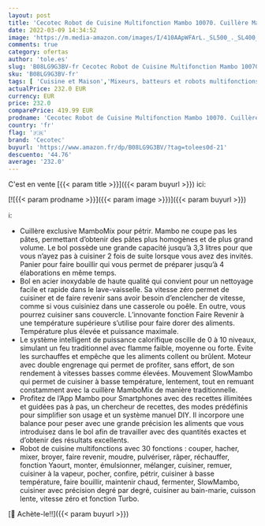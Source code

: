 ```yaml
---
layout: post
title: 'Cecotec Robot de Cuisine Multifonction Mambo 10070. Cuillère MamboMix exclusive  30 Fonctions  Bol en acier inoxydable de 3 3 L  Vitesse zéro  Panier pour bouillir sur 4 niveaux  Livre de recettes'
date: 2022-03-09 14:34:52
image: 'https://m.media-amazon.com/images/I/410AApWFArL._SL500_._SL400_.jpg'
comments: true
category: ofertas
author: 'tole.es'
slug: 'B08LG9G3BV-fr Cecotec Robot de Cuisine Multifonction Mambo 10070....'
sku: 'B08LG9G3BV-fr'
tags: [ 'Cuisine et Maison','Mixeurs, batteurs et robots multifonctions','Petit électroménager','Robots multifonctions','Robots ménagers','cecotec', ]
actualPrice: 232.0 EUR
currency: EUR
price: 232.0
comparePrice: 419.99 EUR
prodname: 'Cecotec Robot de Cuisine Multifonction Mambo 10070. Cuillère MamboMix exclusive  30 Fonctions  Bol en acier inoxydable de 3 3 L  Vitesse zéro  Panier pour bouillir sur 4 niveaux  Livre de recettes'
country: 'fr'
flag: '🇫🇷'
brand: 'Cecotec'
buyurl: 'https://www.amazon.fr/dp/B08LG9G3BV/?tag=tolees0d-21'
descuento: '44.76'
average: '232.0'
---
```


C'est en vente [{{< param title >}}]({{< param buyurl >}}) ici:

[![{{< param prodname >}}]({{< param image >}})]({{< param buyurl >}})

ℹ️:

- Cuillère exclusive MamboMix pour pétrir. Mambo ne coupe pas les pâtes, permettant d’obtenir des pâtes plus homogènes et de plus grand volume. Le bol possède une grande capacité jusqu’à 3,3 litres pour que vous n’ayez pas à cuisiner 2 fois de suite lorsque vous avez des invités. Panier pour faire bouillir qui vous permet de préparer jusqu’à 4 élaborations en même temps.
- Bol en acier inoxydable de haute qualité qui convient pour un nettoyage facile et rapide dans le lave-vaisselle. Sa vitesse zéro permet de cuisiner et de faire revenir sans avoir besoin d’enclencher de vitesse, comme si vous cuisiniez dans une casserole ou poêle. En outre, vous pourrez cuisiner sans couvercle. L’innovante fonction Faire Revenir à une température supérieure s’utilise pour faire dorer des aliments. Température plus élevée et puissance maximale.
- Le système intelligent de puissance calorifique oscille de 0 à 10 niveaux, simulant un feu traditionnel avec flamme faible, moyenne ou forte. Évite les surchauffes et empêche que les aliments collent ou brûlent. Moteur avec double engrenage qui permet de profiter, sans effort, de son rendement à vitesses basses comme élevées. Mouvement SlowMambo qui permet de cuisiner à basse température, lentement, tout en remuant constamment avec la cuillère MamboMix de manière traditionnelle.
- Profitez de l’App Mambo pour Smartphones avec des recettes illimitées et guidées pas à pas, un chercheur de recettes, des modes prédéfinis pour simplifier son usage et un système manuel DIY. Il incorpore une balance pour peser avec une grande précision les aliments que vous introduisez dans le bol afin de travailler avec des quantités exactes et d’obtenir des résultats excellents.
- Robot de cuisine multifonctions avec 30 fonctions : couper, hacher, mixer, broyer, faire revenir, moudre, pulvériser, râper, réchauffer, fonction Yaourt, monter, émulsionner, mélanger, cuisiner, remuer, cuisiner à la vapeur, pocher, confire, pétrir, cuisiner à basse température, faire bouillir, maintenir chaud, fermenter, SlowMambo, cuisiner avec précision degré par degré, cuisiner au bain-marie, cuisson lente, vitesse zéro et fonction Turbo.

[🛒 Achète-le!!]({{< param buyurl >}})
